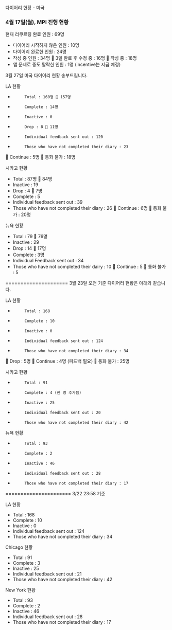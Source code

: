 다이어리 현황 - 미국


### 4월 17일(월), MPI 진행 현황

현재 리쿠르팅 완료 인원 : 69명
-	다이어리 시작하지 않은 인원 : 10명
-	다이어리 완료한 인원 : 24명
-	작성 중 인원 : 34명
	3일 완료 후 수정 중 : 16명
	작성 중 : 18명
-	앱 문제로 중도 탈락한 인원 : 1명 (incentive는 지급 예정)



3월 27일
미국 다이어리 현황 송부드립니다.

LA 현황
-          Total : 160명  157명
-          Complete : 14명
-          Inactive : 0
-          Drop : 8  11명
-          Individual feedback sent out : 120
-          Those who have not completed their diary : 23
	Continue : 5명
	통화 불가 : 18명

시카고 현황
-	Total : 87명  84명
-	Inactive : 19
-	Drop : 4  7명
-	Complete : 5
-	Individual feedback sent out : 39
-	Those who have not completed their diary : 26
	Continue : 6명
	통화 불가 : 20명

뉴욕 현황
-	Total : 79  76명
-	Inactive : 29
-	Drop : 14  17명
-	Complete : 3명
-	Individual Feedback sent out : 34
-	Those who have not completed their dairy : 10
	Continue : 5
	통화 불가 : 5




=====================
3월 23일 오전 기준 다이어리 현황은 아래와 같습니다. 

LA 현황
-          Total : 168
-          Complete : 10
-          Inactive : 0
-          Individual feedback sent out : 124
-          Those who have not completed their diary : 34
	Drop : 5명
	Continue : 4명 (피드백 필요)
	통화 불가 : 25명

시카고 현황
-          Total : 91 
-          Complete : 4 (한 명 추가됨)
-          Inactive : 25 
-          Individual feedback sent out : 20
-          Those who have not completed their diary : 42

뉴욕 현황
-          Total : 93
-          Complete : 2
-          Inactive : 46
-          Individual feedback sent out : 28 
-          Those who have not completed their diary : 17







======================
3/22 23:58 기준

LA 현황
-	Total : 168
-	Complete : 10
-	Inactive : 0
-	Individual feedback sent out : 124
-	Those who have not completed their diary : 34

Chicago 현황
-	Total : 91 
-	Complete : 3
-	Inactive : 25 
-	Individual feedback sent out : 21 
-	Those who have not completed their diary : 42 

New York 현황
-	Total : 93
-	Complete : 2
-	Inactive : 46
-	Individual feedback sent out : 28 
-	Those who have not completed their diary : 17

